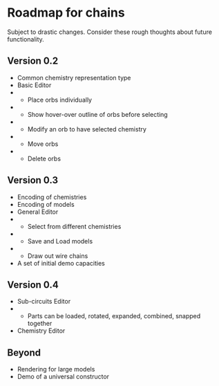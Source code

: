 # Roadmap for chains
Subject to drastic changes. Consider these rough thoughts about future functionality.

## Version 0.2
- Common chemistry representation type
- Basic Editor
- - Place orbs individually
- - Show hover-over outline of orbs before selecting
- - Modify an orb to have selected chemistry
- - Move orbs
- - Delete orbs

## Version 0.3
- Encoding of chemistries
- Encoding of models
- General Editor
- - Select from different chemistries
- - Save and Load models
- - Draw out wire chains
- A set of initial demo capacities

## Version 0.4
- Sub-circuits Editor
- - Parts can be loaded, rotated, expanded, combined, snapped together
- Chemistry Editor

## Beyond
- Rendering for large models
- Demo of a universal constructor

